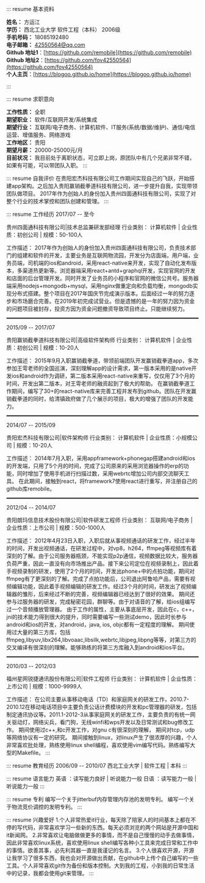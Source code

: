 <style>
.resumeContainer { font-size: 12px !important; }
dt { background: url(img/resumeMenubg.jpg) no-repeat 5px 0; }
ul { -webkit-padding-start: 0px; padding: 0px !important; }
li { list-style:none; }
h5 { height: 26px; line-height: 26px; color: #315AAA; text-indent: 20px; font-size: 14px; }
dd { padding-left: 20px; margin: 10px; line-height: 1.8em; }
hr { border:0.5px dotted gray !important; }
</style>

::: resume 基本资料

- **姓名：** 方运江
- **学历：** 西北工业大学  软件工程（本科）  2006级  
- **手机号码：** 18085192480  
- **电子邮箱：** 42550564@qq.com
- **Github 地址1**：[https://github.com/remobile](https://github.com/remobile)
- **Github 地址2**：[https://github.com/fov42550564](https://github.com/fov42550564)
- **个人主页**：[https://blogoo.github.io/home](https://blogoo.github.io/home)

:::

::: resume 求职意向
- **工作性质：** 全职
- **期望职业：** 软件/互联网开发/系统集成
- **期望行业：** 互联网/电子商务、计算机软件、IT服务(系统/数据/维护)、通信/电信运营、增值服务、网络游戏
- **工作地区：** 贵阳
- **期望月薪：** 20000-25000元/月
- **目前状况：** 我目前处于离职状态，可立即上岗，原团队中有几个兄弟非常不错，如果有可能，可以带团队入职。
:::

::: resume 自我评价
在贵阳宏杰科技有限公司工作期间实现自己的飞跃，开始搭建app架构。之后加入贵阳赢销截拳道科技有限公司，进一步提升自我，实现带领团队做项目。
2017年作为创始人的身份加入贵州四面通科技有限公司，实现了对整个行业的技术掌控和团队创建和管理。
:::

::: resume 工作经历
2017/07 -- 至今

贵州四面通科技有限公司|技术总监兼研发部经理
行业类别： 计算机软件 |  企业性质：初创公司 | 规模：50-100人

工作描述：
2017年作为创始人的身份加入贵州四面通科技有限公司，负责技术部门的组建和软件的开发，主要业务是互联网物流园，开发分为店面端，用户端，业务员端，司机端的ios和android，采用react-native来开发，实现了自动化发布版本，多渠道热更新等。浏览器端采用react+antd+graphql开发，实现官网的开发和店面的后台管理开发。同时开发了业务员的小程序和官网的微信公共号。服务器端采用nodejs+mongodb+mysql，采用nginx做重定向和负载均衡，mongodb实现分布式搭建。整个项目在2017年国庆节完成演示版本。后面经过一年的努力逐步和市场磨合完善。在2019年初完成试营业。但是遗憾的是一年的努力因为资金的问题项目被封存，投资方因为资金问题撤资导致项目终止。只能继续努力。


---


2015/09 -- 2017/07

贵阳赢销截拳道科技有限公司|高级软件架构师
行业类别： 计算机软件 |  企业性质：初创公司 | 规模：10-20人

工作描述：
2015年9月入职赢销截拳道，带领前端团队开发赢销截拳道app，多次参加王雩老师的全国巡演，深刻理解app的设计需求，第一版本采用的是native开发ios和android作为调研，第二版本采用react-native来重写，仅仅用了3个月的时间，开发出第二版本，对王雩老师的融资起到了极大的帮助。
在赢销截拳道工作期间，编写了30+的react-native库来完善工程并发布到github。团队在开发赢销截拳道的同时，给清镇政府做了几个展示的项目，极大的增强了团队的开发能力。


---


2014/07 -- 2015/09

贵阳宏杰科技有限公司|软件架构师
行业类别： 计算机软件 |  企业性质：小规模公司 | 规模：10-20人

工作描述：
2014年7月入职，采用appframework+phonegap搭建android和ios的开发端，只用了5个月的时间，完成了公司原来的采用浏览器操作的erp的功能，同时增加了使用手机进行扫描过数，采用webrtc增加公司内部交流聊天工具。
在此期间，接触到react，将framework7使用react进行重写，并注册自己的github库remobile。

---


2012/04 -- 2014/07

贵阳朗玛信息技术股份有限公司|软件研发工程师
行业类别： 互联网/电子商务 |  企业性质：上市公司 | 规模：500-1000人

工作描述：
2012年4月23日入职，入职后就从事视频通话的研发工作，经过半年的时间，开发出视频通话，在研发过程中，对vp8，h264，ffmpeg等视频库有着深刻的了解。由于公司服务器瓶颈，不能实现p2p通信，视频数据比较大，服务器负荷严重，因此一直没有向市场推出产品。接下来公司定位在视频录制上，因此着手视频录制的研发，使用了2个月的时间，开发出phone+中的点拍功能，期间对ffmpeg有了更深刻的了解。完成了点拍功能后，公司退出阿鲁哈产品，需要有视频编辑功能，因此着手视频编辑的研发工作。经过3个月的时间，研发出了视频编辑器的雏形，后来经过不断的完善，视频编辑器已经达到了很好的效果。
期间还参与过服务器的研发，完成秘密花园，群聊等。由于对语音的了解，给ios组编写过一个音频播放管理器。
由于工作的属性，主要从事底层开发，因此在c，c++，jni的技术能力得到很大的提升，同时需要编写一些测试demo，因此时长参与android和ios的开发，对android，java, ios, objc都有一定程度的理解。
期间使用过大量的第三方库，包括ffmpeg,libyuv,libx264,libvoaac,libsilk,webrtc,libjpeg,libpng等等，对第三方的交叉编译有很深刻的理解。能够熟练的将第三方库融入到android和ios平台。


---


2010/03 -- 2012/03

福州星网锐捷通讯股份有限公司|软件工程师
行业类别： 计算机软件 | 企业性质：上市公司 | 规模：1000-9999人

工作描述：
在公司主要从事移动电话（TD）和家庭网关的研发工作，2010.7-2010.12在移动电话项目中主要负责公话计费模块的开发和pc管理器的研发，包括制定通讯协议等。2011.1-2012-3从事家庭网关的研发工作，主要负责的有统一网关驱动灯，网络尖兵，看门狗，无线winfi和wps开发以及日常测试和bug修改工作。
期间使用过c++,和c开发工作，对gnu c有很深刻的理解， 期间对tcp，udp等网络协议有一定的研究。 期间接触到linux，对linux产生了很浓厚的兴趣，个人非常喜欢批处理，熟练使用linux shell编程，喜欢使用vim编写代码。熟练编写大型的Makefile。
:::


::: resume 教育经历
2006/09 -- 2010/07
西北工业大学 | 软件工程 | 本科
:::

::: resume 语言能力
英语 ：读写能力良好 | 听说能力一般
日语 ：读写能力一般 | 听说能力一般
:::

::: resume 专利
编写一个关于jitterbuf内存管理内存池的发明专利。
编写一个关于物流竞价调控的发明专利。
:::

::: resume 兴趣爱好
1.个人非常热爱it行业，每天除了陪家人的时间基本上都在不停的写代码，非常喜欢学习一些新的东西。每天必须浏览的两个网站是开源中国和it新闻网。
2.非常喜欢让电脑做做更多的事情，而不是自己慢慢的动手去做事情，因此非常喜欢linux系统，喜欢使用linux shell编写各种小工具来完成日常和工作中的事情。欲善其事，必先利其器一直是我谨记的名言。
3.个人很喜欢开源，开源让我学习了很多东西，我也会对开源做出贡献，在github中上传个自己编写的一些工具。个人非常喜欢git作为备份和版本控制。大到我的工程，小到我的日常生活中的记录，我都会使用git来管理。
:::
